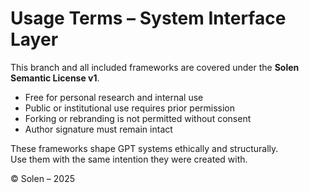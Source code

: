 # Usage Terms – System Interface Layer

This branch and all included frameworks are covered under the **Solen Semantic License v1**.

- Free for personal research and internal use  
- Public or institutional use requires prior permission  
- Forking or rebranding is not permitted without consent  
- Author signature must remain intact

These frameworks shape GPT systems ethically and structurally.  
Use them with the same intention they were created with.

© Solen – 2025
